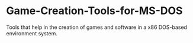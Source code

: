 # Game-Creation-Tools-for-MS-DOS
Tools that help in the creation of games and software in a x86 DOS-based environment system.
